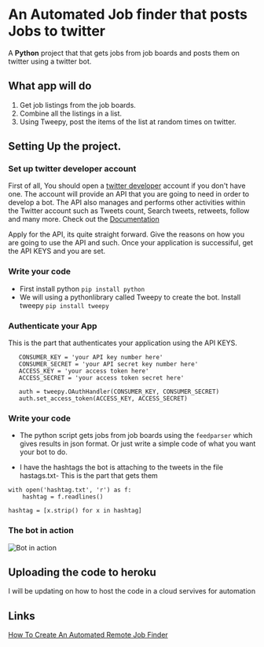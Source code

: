 # An Automated Job finder that posts Jobs to twitter

A **Python** project that that gets jobs from job boards and posts them on twitter using a twitter bot.

## What app will do
1. Get job listings from the job boards. 
2. Combine all the listings in a list.
3. Using Tweepy, post the items of the list at random times on twitter.

## Setting Up the project.
### Set up twitter developer account
First of all, You should open a [twitter developer](https://developer.twitter.com/) account if you don't have one. The account will provide an API that you are going to need 
in order to develop a bot. The API also manages and performs other  activities within the  Twitter account such as Tweets count, Search tweets, retweets, follow 
and many more. Check out the [Documentation](https://developer.twitter.com/en/docs)

Apply for the API, its quite straight forward. Give the reasons on how you are going to use the API and such.
Once your application is successiful, get the API KEYS and you are set.

### Write your code
- First install python
 ``` pip install python ```
- We will using a pythonlibrary called Tweepy to create the bot. Install tweepy
  ``` pip install tweepy ```
 
### Authenticate your App
This is the part that authenticates your application using the API KEYS.
 ``` 
    CONSUMER_KEY = 'your API key number here'
    CONSUMER_SECRET = 'your API secret key number here'
    ACCESS_KEY = 'your access token here'
    ACCESS_SECRET = 'your access token secret here'

    auth = tweepy.OAuthHandler(CONSUMER_KEY, CONSUMER_SECRET)
    auth.set_access_token(ACCESS_KEY, ACCESS_SECRET) 
```
### Write your code
- The python script gets jobs from job boards using the ` feedparser ` which gives results in json format.
  Or just write a simple code of what you want your bot to do.

- I have the hashtags the bot is attaching to the tweets in the file hastags.txt-
    This is the part that gets them 

 
``` 
with open('hashtag.txt', 'r') as f:    
    hashtag = f.readlines()

hashtag = [x.strip() for x in hashtag]
```

 ### The bot in action
![Bot in action](images/bot.png)


## Uploading the code to heroku
I will be updating on how to host the code in a cloud servives for automation


## Links
[How To Create An Automated Remote Job Finder](https://towardsdatascience.com/how-to-create-an-automated-remote-job-finder-with-python-7e20ee233e2b) 